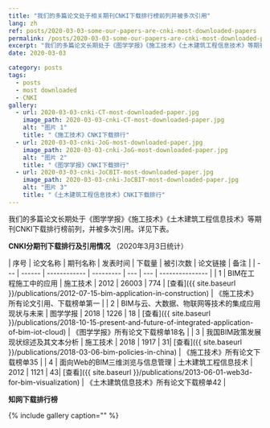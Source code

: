 ```yaml
---
title: "我们的多篇论文处于相关期刊CNKI下载排行榜前列并被多次引用"
lang: zh
ref: posts/2020-03-03-some-our-papers-are-cnki-most-downloaded-papers
permalink: /posts/2020-03-03-some-our-papers-are-cnki-most-downloaded-papers
excerpt: "我们的多篇论文长期处于《图学学报》《施工技术》《土木建筑工程信息技术》等期刊CNKI下载排行榜前列，并被多次引用"
date: 2020-03-03

category: posts
tags:
  - posts
  - most downloaded
  - CNKI
gallery:
  - url: 2020-03-03-cnki-CT-most-downloaded-paper.jpg
    image_path: 2020-03-03-cnki-CT-most-downloaded-paper.jpg
    alt: "图片 1"
    title: "《施工技术》CNKI下载排行"
  - url: 2020-03-03-cnki-JoG-most-downloaded-paper.jpg
    image_path: 2020-03-03-cnki-JoG-most-downloaded-paper.jpg
    alt: "图片 2"
    title: "《图学学报》CNKI下载排行"
  - url: 2020-03-03-cnki-JoCBIT-most-downloaded-paper.jpg
    image_path: 2020-03-03-cnki-JoCBIT-most-downloaded-paper.jpg
    alt: "图片 3"
    title: "《土木建筑工程信息技术》CNKI下载排行"
---
```


我们的多篇论文长期处于《图学学报》《施工技术》《土木建筑工程信息技术》等期刊CNKI下载排行榜前列，并被多次引用。详见下表。

**CNKI分期刊下载排行及引用情况** （2020年3月3日统计）

| 序号 | 论文名称  | 期刊名称 | 发表时间 | 下载量 | 被引次数 | 论文链接 | 备注 |
| --- | ------ | ------------ | --------- | --- | --- | --------------- |
| 1 | BIM在工程施工中的应用 | 施工技术 | 2012 | 26003 | 774 | [查看]({{ site.baseurl }}/publications/2012-07-15-bim-application-in-construction) | 《施工技术》所有论文引用、下载榜单第一 |
| 2 | BIM与云、大数据、物联网等技术的集成应用现状与未来 | 图学学报 | 2018 | 1226 | 18 | [查看]({{ site.baseurl }}/publications/2018-10-15-present-and-future-of-integrated-application-of-bim-iot-cloud) | 《图学学报》所有论文下载榜单18名 |
| 3 | 我国BIM政策发展现状综述及其文本分析 | 施工技术 | 2018 | 1917 | 31| [查看]({{ site.baseurl }}/publications/2018-03-06-bim-policies-in-china) | 《施工技术》所有论文下载榜单35 |
| 4 | 面向Web的BIM三维浏览与信息管理 | 土木建筑工程信息技术 | 2012 | 1121 | 43| [查看]({{ site.baseurl }}/publications/2013-06-01-web3d-for-bim-visualization) | 《土木建筑信息技术》所有论文下载榜单42 |

**知网下载排行榜**

{% include gallery caption="" %}
